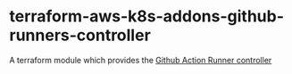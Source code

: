 # terraform-aws-k8s-addons-github-runners-controller

A terraform module which provides
the [Github Action Runner controller](https://github.com/actions-runner-controller/actions-runner-controller)
